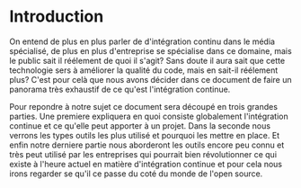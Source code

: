 
# Introduction

On entend de plus en plus parler de d'intégration continu dans le média spécialisé, de plus en plus d'entreprise se spécialise dans ce domaine, mais le public sait il réélement de quoi il s'agit? Sans doute il aura sait que cette technologie sers à améliorer la qualité du code, mais en sait-il réélement plus? C'est pour celà que nous avons décider dans ce document de faire un panorama très exhaustif de ce qu'est l'intégration continue.

Pour repondre à notre sujet ce document sera découpé en trois grandes parties. Une premiere expliquera en quoi consiste globalement l'intégration continue et ce qu'elle peut apporter à un projet. Dans la seconde nous verrons les types outils les plus utilisé et pourquoi les mettre en place. Et enfin notre derniere partie nous aborderont les outils encore peu connu et très peut utilisé par les entreprises qui pourrait bien révolutionner ce qui existe à l'heure actuel en matière d'intégration continue et pour cela nous irons regarder se qu'il ce passe du coté du monde de l'open source.